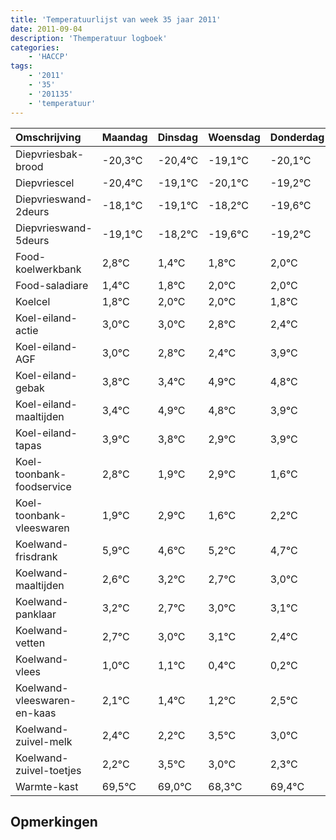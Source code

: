 ```yaml
---
title: 'Temperatuurlijst van week 35 jaar 2011'
date: 2011-09-04
description: 'Themperatuur logboek'
categories:
    - 'HACCP'
tags:
    - '2011'
    - '35'
    - '201135'
    - 'temperatuur'
---
```

|Omschrijving|Maandag|Dinsdag|Woensdag|Donderdag|Vrijdag|Zaterdag|Zondag|
|:---|:---|:---|:---|:---|:---|:---|:---|
|Diepvriesbak-brood|-20,3°C|-20,4°C|-19,1°C|-20,1°C|-19,2°C|-20,6°C|-20,2°C|
|Diepvriescel|-20,4°C|-19,1°C|-20,1°C|-19,2°C|-20,6°C|-20,2°C|-20,0°C|
|Diepvrieswand-2deurs|-18,1°C|-19,1°C|-18,2°C|-19,6°C|-19,2°C|-19,0°C|-19,0°C|
|Diepvrieswand-5deurs|-19,1°C|-18,2°C|-19,6°C|-19,2°C|-19,0°C|-19,0°C|-19,2°C|
|Food-koelwerkbank|2,8°C|1,4°C|1,8°C|2,0°C|2,0°C|1,8°C|1,4°C|
|Food-saladiare|1,4°C|1,8°C|2,0°C|2,0°C|1,8°C|1,4°C|2,9°C|
|Koelcel|1,8°C|2,0°C|2,0°C|1,8°C|1,4°C|2,9°C|2,8°C|
|Koel-eiland-actie|3,0°C|3,0°C|2,8°C|2,4°C|3,9°C|3,8°C|2,9°C|
|Koel-eiland-AGF|3,0°C|2,8°C|2,4°C|3,9°C|3,8°C|2,9°C|3,9°C|
|Koel-eiland-gebak|3,8°C|3,4°C|4,9°C|4,8°C|3,9°C|4,9°C|3,6°C|
|Koel-eiland-maaltijden|3,4°C|4,9°C|4,8°C|3,9°C|4,9°C|3,6°C|4,2°C|
|Koel-eiland-tapas|3,9°C|3,8°C|2,9°C|3,9°C|2,6°C|3,2°C|2,7°C|
|Koel-toonbank-foodservice|2,8°C|1,9°C|2,9°C|1,6°C|2,2°C|1,7°C|2,0°C|
|Koel-toonbank-vleeswaren|1,9°C|2,9°C|1,6°C|2,2°C|1,7°C|2,0°C|2,1°C|
|Koelwand-frisdrank|5,9°C|4,6°C|5,2°C|4,7°C|5,0°C|5,1°C|4,4°C|
|Koelwand-maaltijden|2,6°C|3,2°C|2,7°C|3,0°C|3,1°C|2,4°C|2,2°C|
|Koelwand-panklaar|3,2°C|2,7°C|3,0°C|3,1°C|2,4°C|2,2°C|3,5°C|
|Koelwand-vetten|2,7°C|3,0°C|3,1°C|2,4°C|2,2°C|3,5°C|3,0°C|
|Koelwand-vlees|1,0°C|1,1°C|0,4°C|0,2°C|1,5°C|1,0°C|0,3°C|
|Koelwand-vleeswaren-en-kaas|2,1°C|1,4°C|1,2°C|2,5°C|2,0°C|1,3°C|2,4°C|
|Koelwand-zuivel-melk|2,4°C|2,2°C|3,5°C|3,0°C|2,3°C|3,4°C|2,4°C|
|Koelwand-zuivel-toetjes|2,2°C|3,5°C|3,0°C|2,3°C|3,4°C|2,4°C|3,4°C|
|Warmte-kast|69,5°C|69,0°C|68,3°C|69,4°C|68,4°C|69,4°C|68,1°C|

## Opmerkingen


